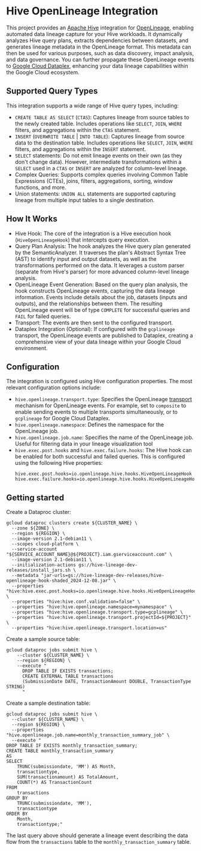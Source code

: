 # Hive OpenLineage Integration

This project provides an [Apache Hive](https://hive.apache.org/) integration for
[OpenLineage](https://openlineage.io/), enabling automated data lineage capture
for your Hive workloads. It dynamically analyzes Hive query plans, extracts
dependencies between datasets, and generates lineage metadata in the OpenLineage
format. This metadata can then be used for various purposes, such as data
discovery, impact analysis, and data governance. You can further propagate these
OpenLineage events to [Google Cloud Dataplex](https://cloud.google.com/dataplex),
enhancing your data lineage capabilities within the Google Cloud ecosystem.

## Supported Query Types

This integration supports a wide range of Hive query types, including:

* `CREATE TABLE AS SELECT` (`CTAS`): Captures lineage from source tables to the
  newly created table. Includes operations like `SELECT`, `JOIN`, `WHERE`
  filters, and aggregations within the `CTAS` statement.
* `INSERT` (`OVERWRITE TABLE` | `INTO TABLE`): Captures lineage from source data
  to the destination table. Includes operations like `SELECT`, `JOIN`, `WHERE`
  filters, and aggregations within the `INSERT` statement.
* `SELECT` statements: Do not emit lineage events on their own (as they don't
  change data). However, intermediate transformations within a `SELECT` used in
  a `CTAS` or `INSERT` are analyzed for column-level lineage.
* Complex Queries: Supports complex queries involving Common Table Expressions
  (CTEs), joins, filters, aggregations, sorting, window functions, and more.
* Union statements: `UNION ALL` statements are supported capturing lineage from
  multiple input tables to a single destination.

## How It Works

* Hive Hook: The core of the integration is a Hive execution hook
  (`HiveOpenLineageHook`) that intercepts query execution.
* Query Plan Analysis: The hook analyzes the Hive query plan generated by the
  SemanticAnalyzer. It traverses the plan's Abstract Syntax Tree (AST) to
  identify input and output datasets, as well as the transformations performed
  on the data. It leverages a custom parser (separate from Hive's parser) for
  more advanced column-level lineage analysis.
* OpenLineage Event Generation: Based on the query plan analysis, the hook
  constructs OpenLineage events, capturing the data lineage information. Events
  include details about the job, datasets (inputs and outputs), and the
  relationships between them.  The resulting OpenLineage event will be of type
  `COMPLETE` for successful queries and `FAIL` for failed queries.
* Transport: The events are then sent to the configured transport.
* Dataplex Integration (Optional): If configured with the `gcplineage`
  transport, the OpenLineage events are published to Dataplex, creating a
  comprehensive view of your data lineage within your Google Cloud environment.
 
## Configuration

The integration is configured using Hive configuration properties. The most
relevant configuration options include:

* `hive.openlineage.transport.type`: Specifies the OpenLineage
  [transport](https://openlineage.io/docs/integrations/spark/configuration/transport/)
  mechanism for OpenLineage events. For example, set to `composite` to enable
  sending events to multiple transports simultaneously, or to `gcplineage` for
  Google Cloud Dataplex.
* `hive.openlineage.namespace`: Defines the namespace for the OpenLineage job.
* `hive.openlineage.job.name`: Specifies the name of the OpenLineage job. Useful
  for filtering data in your lineage visualization tool
* `hive.exec.post.hooks` and `hive.exec.failure.hooks`:  The Hive hook can be
  enabled for both successful and failed queries. This is configured using the
  following Hive properties:
  ```properties
  hive.exec.post.hooks=io.openlineage.hive.hooks.HiveOpenLineageHook
  hive.exec.failure.hooks=io.openlineage.hive.hooks.HiveOpenLineageHook
  ```

## Getting started

Create a Dataproc cluster:

```shell
gcloud dataproc clusters create ${CLUSTER_NAME} \
  --zone ${ZONE} \
  --region ${REGION} \
  --image-version 2.1-debian11 \
  --scopes cloud-platform \
  --service-account "${SERVICE_ACCOUNT_NAME}@${PROJECT}.iam.gserviceaccount.com" \
  --image-version 2.1-debian11 \
  --initialization-actions gs://hive-lineage-dev-releases/install_jars.sh \
  --metadata "jar-urls=gs://hive-lineage-dev-releases/hive-openlineage-hook-shaded_2024-12-08.jar" \
  --properties "hive:hive.exec.post.hooks=io.openlineage.hive.hooks.HiveOpenLineageHook" \
  --properties "hive:hive.conf.validation=false" \
  --properties "hive:hive.openlineage.namespace=mynamespace" \
  --properties "hive:hive.openlineage.transport.type=gcplineage" \
  --properties "hive:hive.openlineage.transport.projectId=${PROJECT}" \
  --properties "hive:hive.openlineage.transport.location=us"
```

Create a sample source table:

```shell
gcloud dataproc jobs submit hive \
    --cluster ${CLUSTER_NAME} \
    --region ${REGION} \
    --execute "
      DROP TABLE IF EXISTS transactions;
      CREATE EXTERNAL TABLE transactions
      (SubmissionDate DATE, TransactionAmount DOUBLE, TransactionType STRING)
      "
```

Create a sample destination table:

```shell
gcloud dataproc jobs submit hive \
  --cluster ${CLUSTER_NAME} \
  --region ${REGION} \
  --properties "hive.openlineage.job.name=monthly_transaction_summary_job" \
  --execute "
DROP TABLE IF EXISTS monthly_transaction_summary;
CREATE TABLE monthly_transaction_summary
AS
SELECT
    TRUNC(submissiondate, 'MM') AS Month,
    transactiontype,
    SUM(transactionamount) AS TotalAmount,
    COUNT(*) AS TransactionCount
FROM
    transactions
GROUP BY
    TRUNC(submissiondate, 'MM'),
    transactiontype
ORDER BY
    Month,
    transactiontype;"
```

The last query above should generate a lineage event describing the data flow
from the `transactions` table to the `monthly_transaction_summary` table.